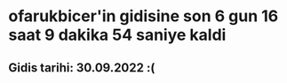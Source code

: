 # ofarukbicer'in gidisine son 6 gun 16 saat 9 dakika 54 saniye kaldi

## Gidis tarihi: 30.09.2022 :(